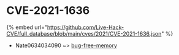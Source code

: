 # CVE-2021-1636
{% embed url="https://github.com/Live-Hack-CVE/full_database/blob/main/cves/2021/CVE-2021-1636.json" %}

* Nate0634034090 ~> [bug-free-memory](https://www.alice-snow.ru/2021/database/cve-2021-1636/bug-free-memory-nate0634034090)